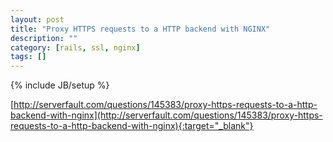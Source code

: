 ```yaml
---
layout: post
title: "Proxy HTTPS requests to a HTTP backend with NGINX"
description: ""
category: [rails, ssl, nginx]
tags: []
---
```

{% include JB/setup %}

[http://serverfault.com/questions/145383/proxy-https-requests-to-a-http-backend-with-nginx](http://serverfault.com/questions/145383/proxy-https-requests-to-a-http-backend-with-nginx){:target="_blank"}
